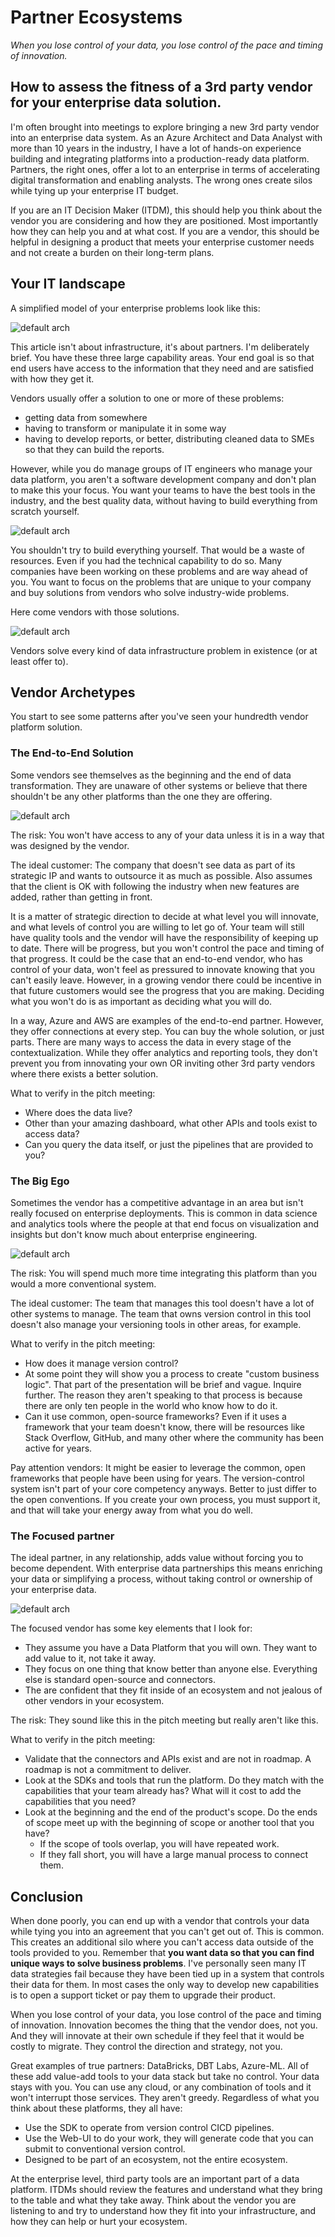 # Partner Ecosystems
_When you lose control of your data, you lose control of the pace and timing of innovation._
## How to assess the fitness of a 3rd party vendor for your enterprise data solution.

I'm often brought into meetings to explore bringing a new 3rd party vendor into an enterprise data system. As an Azure Architect and Data Analyst with more than 10 years in the industry, I have a lot of hands-on experience building and integrating platforms into a production-ready data platform. Partners, the right ones, offer a lot to an enterprise in terms of accelerating digital transformation and enabling analysts. The wrong ones create silos while tying up your enterprise IT budget. 

If you are an IT Decision Maker (ITDM), this should help you think about the vendor you are considering and how they are positioned. Most importantly how they can help you and at what cost. If you are a vendor, this should be helpful in designing a product that meets your enterprise customer needs and not create a burden on their long-term plans.


## Your IT landscape

A simplified model of your enterprise problems look like this:

![default arch](../../docs/img/blog/default.png?raw=true)

This article isn't about infrastructure, it's about partners. I'm deliberately brief. You have these three large capability areas. Your end goal is so that end users have access to the information that they need and are satisfied with how they get it. 

Vendors usually offer a solution to one or more of these problems:
* getting data from somewhere
* having to transform or manipulate it in some way
* having to develop reports, or better, distributing cleaned data to SMEs so that they can build the reports.

However, while you do manage groups of IT engineers who manage your data platform, you aren't a software development company and don't plan to make this your focus. You want your teams to have the best tools in the industry, and the best quality data, without having to build everything from scratch yourself. 

![default arch](../../docs/img/blog/notasoftwareco.png?raw=true)

You shouldn't try to build everything yourself. That would be a waste of resources. Even if you had the technical capability to do so. Many companies have been working on these problems and are way ahead of you. You want to focus on the problems that are unique to your company and buy solutions from vendors who solve industry-wide problems. 

Here come vendors with those solutions. 

![default arch](../../docs/img/blog/entervendors.png?raw=true)

Vendors solve every kind of data infrastructure problem in existence (or at least offer to). 

## Vendor Archetypes
You start to see some patterns after you've seen your hundredth vendor platform solution.

### The End-to-End Solution
Some vendors see themselves as the beginning and the end of data transformation. They are unaware of other systems or believe that there shouldn't be any other platforms than the one they are offering.

![default arch](../../docs/img/blog/thebigpartner.png?raw=true)

The risk: You won't have access to any of your data unless it is in a way that was designed by the vendor. 

The ideal customer: The company that doesn't see data as part of its strategic IP and wants to outsource it as much as possible. Also assumes that the client is OK with following the industry when new features are added, rather than getting in front.

It is a matter of strategic direction to decide at what level you will innovate, and what levels of control you are willing to let go of. Your team will still have quality tools and the vendor will have the responsibility of keeping up to date. There will be progress, but you won't control the pace and timing of that progress. It could be the case that an end-to-end vendor, who has control of your data, won't feel as pressured to innovate knowing that you can't easily leave. However, in a growing vendor there could be incentive in that future customers would see the progress that you are making. Deciding what you won't do is as important as deciding what you will do. 

In a way, Azure and AWS are examples of the end-to-end partner. However, they offer connections at every step. You can buy the whole solution, or just parts. There are many ways to access the data in every stage of the contextualization. While they offer analytics and reporting tools, they don't prevent you from innovating your own OR inviting other 3rd party vendors where there exists a better solution. 

What to verify in the pitch meeting:
* Where does the data live?
* Other than your amazing dashboard, what other APIs and tools exist to access data? 
* Can you query the data itself, or just the pipelines that are provided to you? 



### The Big Ego
Sometimes the vendor has a competitive advantage in an area but isn't really focused on enterprise deployments. This is common in data science and analytics tools where the people at that end focus on visualization and insights but don't know much about enterprise engineering. 

![default arch](../../docs/img/blog/the_big_ego.png?raw=true)

The risk: You will spend much more time integrating this platform than you would a more conventional system.

The ideal customer: The team that manages this tool doesn't have a lot of other systems to manage. The team that owns version control in this tool doesn't also manage your versioning tools in other areas, for example. 

What to verify in the pitch meeting:
* How does it manage version control?
* At some point they will show you a process to create "custom business logic". That part of the presentation will be brief and vague. Inquire further. The reason they aren't speaking to that process is because there are only ten people in the world who know how to do it.
* Can it use common, open-source frameworks? Even if it uses a framework that your team doesn't know, there will be resources like Stack Overflow, GitHub, and many other where the community has been active for years. 

Pay attention vendors: It might be easier to leverage the common, open frameworks that people have been using for years. The version-control system isn't part of your core competency anyways. Better to just differ to the open conventions. If you create your own process, you must support it, and that will take your energy away from what you do well. 


### The Focused partner
The ideal partner, in any relationship, adds value without forcing you to become dependent. With enterprise data partnerships this means enriching your data or simplifying a process, without taking control or ownership of your enterprise data. 

![default arch](../../docs/img/blog/best_partner.png?raw=true)

The focused vendor has some key elements that I look for:
* They assume you have a Data Platform that you will own. They want to add value to it, not take it away.
* They focus on one thing that know better than anyone else. Everything else is standard open-source and connectors. 
* The are confident that they fit inside of an ecosystem and not jealous of other vendors in your ecosystem.

The risk: They sound like this in the pitch meeting but really aren't like this.

What to verify in the pitch meeting:
* Validate that the connectors and APIs exist and are not in roadmap. A roadmap is not a commitment to deliver.
* Look at the SDKs and tools that run the platform. Do they match with the capabilities that your team already has? What will it cost to add the capabilities that you need?
* Look at the beginning and the end of the product's scope. Do the ends of scope meet up with the beginning      of scope or another tool that you have? 
    * If the scope of tools overlap, you will have repeated work.
    * If they fall short, you will have a large manual process to connect them.



## Conclusion


When done poorly, you can end up with a vendor that controls your data while tying you into an agreement that you can't get out of. This is common. This creates an additional silo where you can't access data outside of the tools provided to you. Remember that **you want data so that you can find unique ways to solve business problems**. I've personally seen many IT data strategies fail because they have been tied up in a system that controls their data for them. In most cases the only way to develop new capabilities is to open a support ticket or pay them to upgrade their product. 

When you lose control of your data, you lose control of the pace and timing of innovation. Innovation becomes the thing that the vendor does, not you. And they will innovate at their own schedule if they feel that it would be costly to migrate. They control the direction and strategy, not you.

Great examples of true partners: DataBricks, DBT Labs, Azure-ML. All of these add value-add tools to your data stack but take no control. Your data stays with you. You can use any cloud, or any combination of tools and it won't interrupt those services. They aren't greedy. Regardless of what you think about these platforms, they all have:
* Use the SDK to operate from version control CICD pipelines.
* Use the Web-UI to do your work, they will generate code that you can submit to conventional version control. 
* Designed to be part of an ecosystem, not the entire ecosystem. 


At the enterprise level, third party tools are an important part of a data platform. ITDMs should review the features and understand what they bring to the table and what they take away. Think about the vendor you are listening to and try to understand how they fit into your infrastructure, and how they can help or hurt your ecosystem. 
